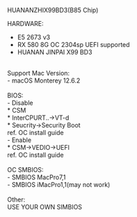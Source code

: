 HUANANZHIX99BD3(B85 Chip)<br/>

HARDWARE:<br/>
 - E5 2673 v3<br/>
 - RX 580 8G OC 2304sp UEFI supported<br/>
 - HUANAN JINPAI X99 BD3<br/>
<br/>
Support Mac Version:<br/>
 - macOS Monterey 12.6.2<br/>
<br/>
BIOS:<br/>
 - Disable<br/>
   * CSM<br/>
   * InterCPURT..->VT-d<br/>
   * Seucrity->Security Boot<br/>
   ref. OC install guide<br/>
 - Enable<br/>
   * CSM->VEDIO->UEFI<br/>
   ref. OC install guide<br/>
<br/>
OC SMBIOS:<br/>
 - SMBIOS MacPro7,1<br/>
 - SMBIOS iMacPro1,1(may not work)<br/>
<br/>
Other:<br/>
USE YOUR OWN SIMBIOS <br/>
